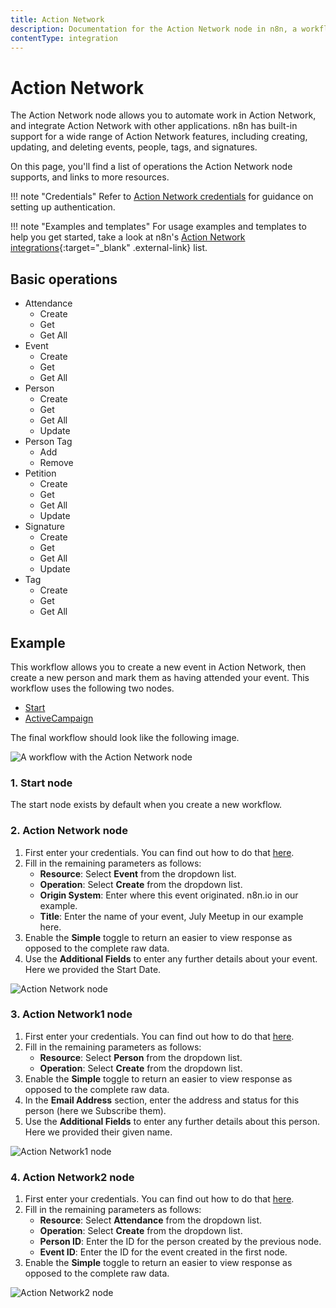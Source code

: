```yaml
---
title: Action Network
description: Documentation for the Action Network node in n8n, a workflow automation platform. Includes details of operations and configuration, and links to examples and credentials information.
contentType: integration
---
```


# Action Network



The Action Network node allows you to automate work in Action Network, and integrate Action Network with other applications. n8n has built-in support for a wide range of Action Network features, including creating, updating, and deleting events, people, tags, and signatures. 

On this page, you'll find a list of operations the Action Network node supports, and links to more resources.

!!! note "Credentials"
    Refer to [Action Network credentials](/integrations/builtin/credentials/actionnetwork/) for guidance on setting up authentication. 

!!! note "Examples and templates"
    For usage examples and templates to help you get started, take a look at n8n's [Action Network integrations](https://n8n.io/integrations/action-network/){:target="_blank" .external-link} list.


## Basic operations

* Attendance
    * Create
    * Get
    * Get All
* Event
    * Create
    * Get
    * Get All
* Person
    * Create
    * Get
    * Get All
    * Update
* Person Tag
    * Add
    * Remove
* Petition
    * Create
    * Get
    * Get All
    * Update
* Signature
    * Create
    * Get
    * Get All
    * Update
* Tag
    * Create
    * Get
    * Get All

## Example

This workflow allows you to create a new event in Action Network, then create a new person and mark them as having attended your event. This workflow uses the following two nodes.
- [Start](/integrations/builtin/core-nodes/n8n-nodes-base.start/)
- [ActiveCampaign]()

The final workflow should look like the following image.

![A workflow with the Action Network node](/_images/integrations/builtin/app-nodes/actionnetwork/workflow.png)

### 1. Start node

The start node exists by default when you create a new workflow.

### 2. Action Network node

1. First enter your credentials. You can find out how to do that [here](/integrations/builtin/credentials/actionnetwork/).
2. Fill in the remaining parameters as follows:
    * **Resource**: Select **Event** from the dropdown list.
    * **Operation**: Select **Create** from the dropdown list.
    * **Origin System**: Enter where this event originated. n8n.io in our example.
    * **Title**: Enter the name of your event, July Meetup in our example here.
3. Enable the **Simple** toggle to return an easier to view response as opposed to the complete raw data.
4. Use the **Additional Fields** to enter any further details about your event. Here we provided the Start Date.

![Action Network node](/_images/integrations/builtin/app-nodes/actionnetwork/action_network_node.png)

### 3. Action Network1 node

1. First enter your credentials. You can find out how to do that [here](/integrations/builtin/credentials/actionnetwork/).
2. Fill in the remaining parameters as follows:
    * **Resource**: Select **Person** from the dropdown list.
    * **Operation**: Select **Create** from the dropdown list.
3. Enable the **Simple** toggle to return an easier to view response as opposed to the complete raw data.
4. In the **Email Address** section, enter the address and status for this person (here we Subscribe them).
5. Use the **Additional Fields** to enter any further details about this person. Here we provided their given name.

![Action Network1 node](/_images/integrations/builtin/app-nodes/actionnetwork/action_network_node1.png)

### 4. Action Network2 node

1. First enter your credentials. You can find out how to do that [here](/integrations/builtin/credentials/actionnetwork/).
2. Fill in the remaining parameters as follows:
    * **Resource**: Select **Attendance** from the dropdown list.
    * **Operation**: Select **Create** from the dropdown list.
    * **Person ID**: Enter the ID for the person created by the previous node.
    * **Event ID**: Enter the ID for the event created in the first node.
3. Enable the **Simple** toggle to return an easier to view response as opposed to the complete raw data.

![Action Network2 node](/_images/integrations/builtin/app-nodes/actionnetwork/action_network_node2.png)

